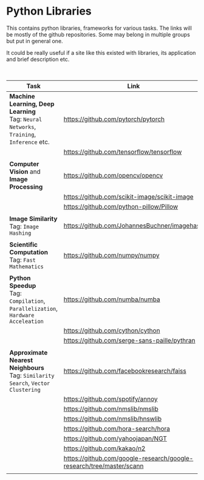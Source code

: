 # Python Libraries 

This contains python libraries, frameworks for various tasks. The links will be mostly of the github repositories. Some may belong in multiple groups but put in general one.

It could be really useful if a site like this existed with libraries, its application and brief description etc.

<br>

| Task | Link |
| --- | --- |
| **Machine Learning, Deep Learning** <br> Tag: `Neural Networks`, `Training`, `Inference` etc. | https://github.com/pytorch/pytorch |
| | https://github.com/tensorflow/tensorflow |
|  |  |
| **Computer Vision** and **Image Processing** | https://github.com/opencv/opencv |
| | https://github.com/scikit-image/scikit-image |
| | https://github.com/python-pillow/Pillow |
|  |  |
| **Image Similarity** <br> Tag: `Image Hashing` | https://github.com/JohannesBuchner/imagehash |
|  |  |
| **Scientific Computation** <br> Tag: `Fast Mathematics` | https://github.com/numpy/numpy |
|  |  |
| **Python Speedup** <br> Tag: `Compilation`, `Parallelization`, `Hardware Acceleation` | https://github.com/numba/numba |
| | https://github.com/cython/cython | 
| | https://github.com/serge-sans-paille/pythran | 
|  |  |
| **Approximate Nearest Neighbours** <br> Tag: `Similarity Search`, `Vector Clustering` | https://github.com/facebookresearch/faiss |
| | https://github.com/spotify/annoy | 
| | https://github.com/nmslib/nmslib |
| | https://github.com/nmslib/hnswlib |
| | https://github.com/hora-search/hora |
| | https://github.com/yahoojapan/NGT |
| | https://github.com/kakao/n2 |
| | https://github.com/google-research/google-research/tree/master/scann |
|  |  |
